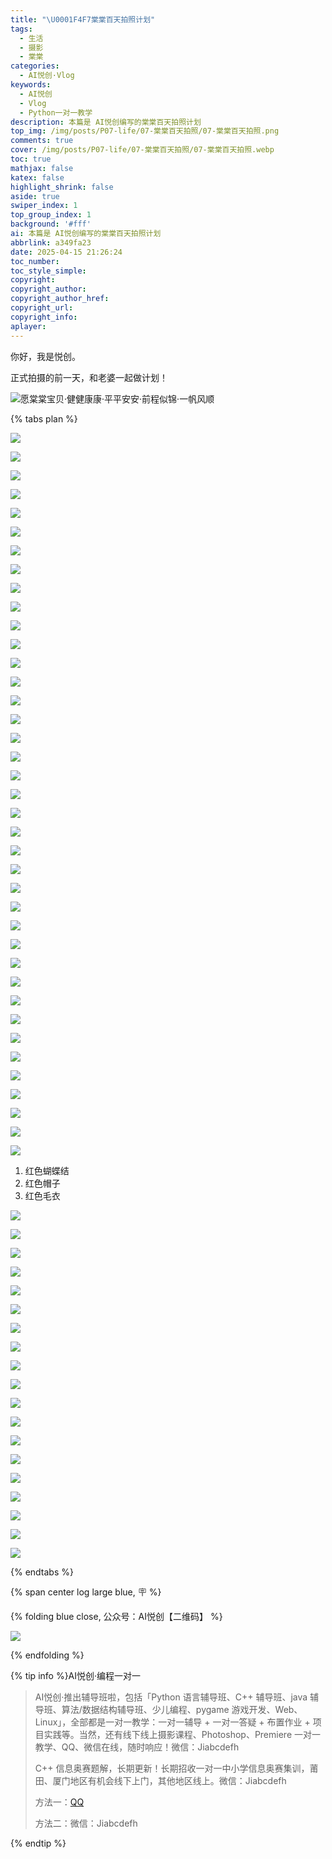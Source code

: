 ```yaml
---
title: "\U0001F4F7棠棠百天拍照计划"
tags:
  - 生活
  - 摄影
  - 棠棠
categories:
  - AI悦创·Vlog
keywords:
  - AI悦创
  - Vlog
  - Python一对一教学
description: 本篇是 AI悦创编写的棠棠百天拍照计划
top_img: /img/posts/P07-life/07-棠棠百天拍照/07-棠棠百天拍照.png
comments: true
cover: /img/posts/P07-life/07-棠棠百天拍照/07-棠棠百天拍照.webp
toc: true
mathjax: false
katex: false
highlight_shrink: false
aside: true
swiper_index: 1
top_group_index: 1
background: '#fff'
ai: 本篇是 AI悦创编写的棠棠百天拍照计划
abbrlink: a349fa23
date: 2025-04-15 21:26:24
toc_number:
toc_style_simple:
copyright:
copyright_author:
copyright_author_href:
copyright_url:
copyright_info:
aplayer:
---
```


你好，我是悦创。

正式拍摄的前一天，和老婆一起做计划！

![愿棠棠宝贝·健健康康·平平安安·前程似锦·一帆风顺](07-棠棠百天拍照/image1.png)

{% tabs plan %}

<!-- tab 成片  -->

![](07-棠棠百天拍照/DSC05626.JPG)

![](07-棠棠百天拍照/DSC06168.JPG) 

![](07-棠棠百天拍照/DSC05877.JPG) 

![](07-棠棠百天拍照/DSC05878.JPG) 

![](07-棠棠百天拍照/DSC05883.JPG) 

![](07-棠棠百天拍照/DSC05884.JPG) 

![](07-棠棠百天拍照/DSC05895.JPG) 

![](07-棠棠百天拍照/DSC05896.JPG) 

![](07-棠棠百天拍照/DSC05912.JPG) 

![](07-棠棠百天拍照/DSC05916.JPG) 

![](07-棠棠百天拍照/DSC05917.JPG) 

![](07-棠棠百天拍照/DSC05921.JPG) 

![](07-棠棠百天拍照/DSC05922.JPG) 

![](07-棠棠百天拍照/DSC05947.JPG) 

![](07-棠棠百天拍照/DSC05948.JPG) 

![](07-棠棠百天拍照/DSC05949.JPG) 

![](07-棠棠百天拍照/DSC05950.JPG) 

![](07-棠棠百天拍照/DSC05976.JPG) 

![](07-棠棠百天拍照/DSC06023.JPG) 

![](07-棠棠百天拍照/DSC06031.JPG) 

![](07-棠棠百天拍照/DSC06033.JPG) 

![](07-棠棠百天拍照/DSC06036.JPG) 

![](07-棠棠百天拍照/DSC06038.JPG) 

![](07-棠棠百天拍照/DSC06041.JPG) 

![](07-棠棠百天拍照/DSC06043.JPG) 

![](07-棠棠百天拍照/DSC06050.JPG) 

![](07-棠棠百天拍照/DSC06064.JPG) 

![](07-棠棠百天拍照/DSC06070.JPG) 


![](07-棠棠百天拍照/DSC06072.JPG) 

![](07-棠棠百天拍照/DSC06110.JPG) 

![](07-棠棠百天拍照/DSC06112.JPG) 

![](07-棠棠百天拍照/DSC06114.JPG) 

![](07-棠棠百天拍照/DSC06141.JPG) 

![](07-棠棠百天拍照/DSC06145.JPG) 

![](07-棠棠百天拍照/DSC06147.JPG) 

![](07-棠棠百天拍照/DSC06149.JPG) 

![](07-棠棠百天拍照/DSC06150.JPG) 

![](07-棠棠百天拍照/DSC06154.JPG) 

![](07-棠棠百天拍照/DSC06188.JPG)

<!-- endtab -->


<!-- tab 拍摄计划 -->

1. 红色蝴蝶结
2. 红色帽子
3. 红色毛衣


![](07-棠棠百天拍照/image.png)

![](07-棠棠百天拍照/image-12.png)

![](07-棠棠百天拍照/image-13.png)

![](07-棠棠百天拍照/image-14.png)

![](07-棠棠百天拍照/image-1.png)

![](07-棠棠百天拍照/image-15.png)

![](07-棠棠百天拍照/image-16.png)

![](07-棠棠百天拍照/image-2.png)

![](07-棠棠百天拍照/image-3.png)

![](07-棠棠百天拍照/image-4.png)

![](07-棠棠百天拍照/image-5.png)

![](07-棠棠百天拍照/image-7.png)

![](07-棠棠百天拍照/image-8.png)

![](07-棠棠百天拍照/image-9.png)

![](07-棠棠百天拍照/image-10.png)

![](07-棠棠百天拍照/image-11.png)

![](07-棠棠百天拍照/image-17.png)

![](07-棠棠百天拍照/image-18.png)

![](07-棠棠百天拍照/image-6.png)




<!-- endtab -->



{% endtabs %}


{% span center log large blue, 🪧 %}

{% folding blue close, 公众号：AI悦创【二维码】 %}

![](https://bornforthis.cn/gzh.jpg)

{% endfolding %}

{% tip info %}AI悦创·编程一对一

> AI悦创·推出辅导班啦，包括「Python 语言辅导班、C++ 辅导班、java 辅导班、算法/数据结构辅导班、少儿编程、pygame 游戏开发、Web、Linux」，全部都是一对一教学：一对一辅导 + 一对一答疑 + 布置作业 + 项目实践等。当然，还有线下线上摄影课程、Photoshop、Premiere 一对一教学、QQ、微信在线，随时响应！微信：Jiabcdefh
>
> C++ 信息奥赛题解，长期更新！长期招收一对一中小学信息奥赛集训，莆田、厦门地区有机会线下上门，其他地区线上。微信：Jiabcdefh
>
> 方法一：[QQ](http://wpa.qq.com/msgrd?v=3&uin=1432803776&site=qq&menu=yes)
>
> 方法二：微信：Jiabcdefh

{% endtip %}
